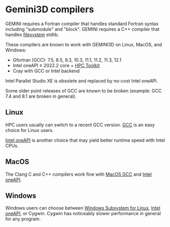 # Gemini3D compilers

GEMINI requires a Fortran compiler that handles standard Fortran syntax including "submodule" and "block".
GEMINI requires a C++ compiler that handles [filesystem](https://en.cppreference.com/w/cpp/filesystem) stdlib.

These compilers are known to work with GEMINI3D on Linux, MacOS, and Windows:

* Gfortran (GCC): 7.5, 8.5, 9.3, 10.3, 11.1, 11.2, 11.3, 12.1
* Intel oneAPI &ge; 2022.2 core + [HPC Toolkit](https://software.intel.com/content/www/us/en/develop/tools/oneapi/hpc-toolkit.html)
* Cray with GCC or Intel backend

Intel Parallel Studio XE is obsolete and replaced by no-cost Intel oneAPI.

Some older point releases of GCC are known to be broken (example: GCC 7.4 and 8.1 are broken in general).

## Linux

HPC users usually can switch to a recent GCC version.
[GCC](./Linux_gcc.md)
is an easy choice for Linux users.

[Intel oneAPI](./Linux_intel_oneapi.md)
is another choice that may yield better runtime speed with Intel CPUs.

## MacOS

The Clang C and C++ compilers work fine with
[MacOS GCC](./MacOS_gcc.md)
and
[Intel oneAPI](./MacOS_intel_oneapi.md).

## Windows

Windows users can choose between
[Windows Subsystem for Linux](./Linux_gcc.md),
[Intel oneAPI](./Windows_intel_oneapi.md),
or Cygwin.
Cygwin has noticeably slower performance in general for any program.
